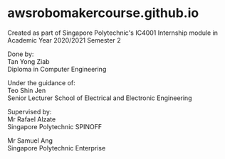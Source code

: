 # awsrobomakercourse.github.io
Created as part of Singapore Polytechnic's IC4001 Internship module in Academic Year 2020/2021 Semester 2  

Done by:  
Tan Yong Ziab  
Diploma in Computer Engineering

Under the guidance of:  
Teo Shin Jen  
Senior Lecturer
School of Electrical and Electronic Engineering  

Supervised by:  
Mr Rafael Alzate  
Singapore Polytechnic SPINOFF  

Mr Samuel Ang  
Singapore Polytechnic Enterprise

